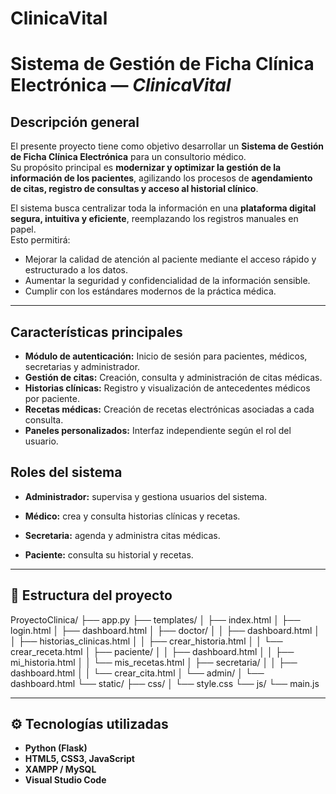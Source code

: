 # ClinicaVital

# Sistema de Gestión de Ficha Clínica Electrónica — *ClinicaVital*

## Descripción general
El presente proyecto tiene como objetivo desarrollar un **Sistema de Gestión de Ficha Clínica Electrónica** para un consultorio médico.  
Su propósito principal es **modernizar y optimizar la gestión de la información de los pacientes**, agilizando los procesos de **agendamiento de citas, registro de consultas y acceso al historial clínico**.

El sistema busca centralizar toda la información en una **plataforma digital segura, intuitiva y eficiente**, reemplazando los registros manuales en papel.  
Esto permitirá:
- Mejorar la calidad de atención al paciente mediante el acceso rápido y estructurado a los datos.
- Aumentar la seguridad y confidencialidad de la información sensible.
- Cumplir con los estándares modernos de la práctica médica.

---

## Características principales
- **Módulo de autenticación:** Inicio de sesión para pacientes, médicos, secretarias y administrador.
- **Gestión de citas:** Creación, consulta y administración de citas médicas.
- **Historias clínicas:** Registro y visualización de antecedentes médicos por paciente.
- **Recetas médicas:** Creación de recetas electrónicas asociadas a cada consulta.
- **Paneles personalizados:** Interfaz independiente según el rol del usuario.

## Roles del sistema

- **Administrador:** supervisa y gestiona usuarios del sistema.

- **Médico:** crea y consulta historias clínicas y recetas.

- **Secretaria:** agenda y administra citas médicas.

- **Paciente:** consulta su historial y recetas.

---

## 📂 Estructura del proyecto
ProyectoClinica/
├── app.py
├── templates/
│ ├── index.html
│ ├── login.html
│ ├── dashboard.html
│ ├── doctor/
│ │ ├── dashboard.html
│ │ ├── historias_clinicas.html
│ │ ├── crear_historia.html
│ │ └── crear_receta.html
│ ├── paciente/
│ │ ├── dashboard.html
│ │ ├── mi_historia.html
│ │ └── mis_recetas.html
│ ├── secretaria/
│ │ ├── dashboard.html
│ │ └── crear_cita.html
│ └── admin/
│ └── dashboard.html
└── static/
├── css/
│ └── style.css
└── js/
└── main.js


---

## ⚙️ Tecnologías utilizadas
- **Python (Flask)**
- **HTML5, CSS3, JavaScript** 
- **XAMPP / MySQL** 
- **Visual Studio Code**
